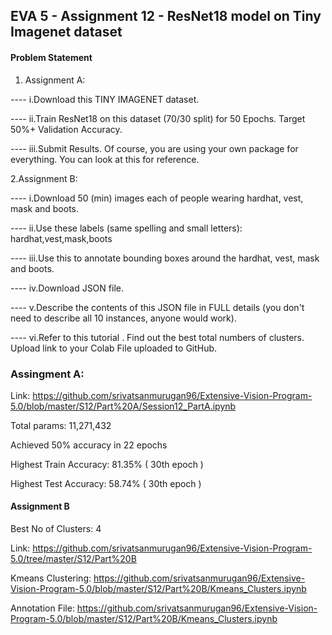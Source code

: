 ## EVA 5 - Assignment 12 - ResNet18 model on Tiny Imagenet dataset

#### Problem Statement

1. Assignment A:

----  i.Download this TINY IMAGENET dataset.
   
----  ii.Train ResNet18 on this dataset (70/30 split) for 50 Epochs. Target 50%+ Validation Accuracy.
   
----  iii.Submit Results. Of course, you are using your own package for everything. You can look at this for reference.

2.Assignment B:

----  i.Download 50 (min) images each of people wearing hardhat, vest, mask and boots.
  
----  ii.Use these labels (same spelling and small letters): hardhat,vest,mask,boots
  
----  iii.Use this to annotate bounding boxes around the hardhat, vest, mask and boots.
  
----  iv.Download JSON file.
  
----  v.Describe the contents of this JSON file in FULL details (you don't need to describe all 10 instances, anyone would work).
  
----  vi.Refer to this tutorial . Find out the best total numbers of clusters. Upload link to your Colab File uploaded to GitHub.

### Assingment A:

Link: https://github.com/srivatsanmurugan96/Extensive-Vision-Program-5.0/blob/master/S12/Part%20A/Session12_PartA.ipynb

Total params: 11,271,432

Achieved 50% accuracy in 22 epochs

Highest Train Accuracy: 81.35% ( 30th epoch )

Highest Test Accuracy: 58.74% ( 30th epoch )

#### Assignment B

Best No of Clusters: 4

Link: https://github.com/srivatsanmurugan96/Extensive-Vision-Program-5.0/tree/master/S12/Part%20B

Kmeans Clustering: https://github.com/srivatsanmurugan96/Extensive-Vision-Program-5.0/blob/master/S12/Part%20B/Kmeans_Clusters.ipynb

Annotation File: https://github.com/srivatsanmurugan96/Extensive-Vision-Program-5.0/blob/master/S12/Part%20B/Kmeans_Clusters.ipynb
